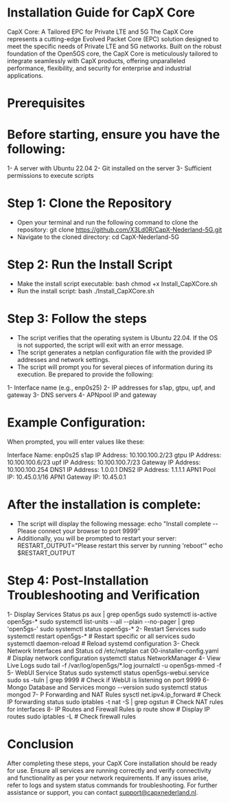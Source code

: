 # Installation Guide for CapX Core
CapX Core: A Tailored EPC for Private LTE and 5G
The CapX Core represents a cutting-edge Evolved Packet Core (EPC) solution designed to meet the specific needs of Private LTE and 5G networks. Built on the robust foundation of the Open5GS core, the CapX Core is meticulously tailored to integrate seamlessly with CapX products, offering unparalleled performance, flexibility, and security for enterprise and industrial applications.

# Prerequisites

# Before starting, ensure you have the following:

 1- A server with Ubuntu 22.04
 2- Git installed on the server
 3- Sufficient permissions to execute scripts
 
# Step 1: Clone the Repository

- Open your terminal and run the following command to clone the repository:
   git clone https://github.com/X3Ld0R/CapX-Nederland-5G.git
 - Navigate to the cloned directory:
   cd CapX-Nederland-5G

# Step 2: Run the Install Script

- Make the install script executable:
bash  chmod +x Install_CapXCore.sh
- Run the install script:
bash  ./Install_CapXCore.sh

# Step 3: Follow the steps 

- The script verifies that the operating system is Ubuntu 22.04. If the OS is not supported, the script will exit with an error message.
- The script generates a netplan configuration file with the provided IP addresses and network settings.
- The script will prompt you for several pieces of information during its execution. Be prepared to provide the following:

1- Interface name (e.g., enp0s25)
2- IP addresses for s1ap, gtpu, upf, and gateway
3- DNS servers
4- APNpool IP and gateway

# Example Configuration:

When prompted, you will enter values like these:

Interface Name: enp0s25
s1ap IP Address: 10.100.100.2/23
gtpu IP Address: 10.100.100.6/23
upf IP Address: 10.100.100.7/23
Gateway IP Address: 10.100.100.254
DNS1 IP Address: 1.0.0.1
DNS2 IP Address: 1.1.1.1
APN1 Pool IP: 10.45.0.1/16
APN1 Gateway IP: 10.45.0.1
# After the installation is complete:

- The script will display the following message:
echo "Install complete -- Please connect your browser to port 9999"
-  Additionally, you will be prompted to restart your server:
RESTART_OUTPUT="Please restart this server by running 'reboot'"
echo $RESTART_OUTPUT

# Step 4: Post-Installation Troubleshooting and Verification

1- Display Services Status
ps aux | grep open5gs
sudo systemctl is-active open5gs-*
sudo systemctl list-units --all --plain --no-pager | grep 'open5gs-'
sudo systemctl status open5gs-*
2- Restart Services
sudo systemctl restart open5gs-*    # Restart specific or all services
sudo systemctl daemon-reload        # Reload systemd configuration
3- Check Network Interfaces and Status
cd /etc/netplan
cat 00-installer-config.yaml   # Display network configuration
systemctl status NetworkManager
4- View Live Logs
sudo tail -f /var/log/open5gs/*.log
journalctl -u open5gs-mmed -f
5- WebUI Service Status
sudo systemctl status open5gs-webui.service
sudo ss -tuln | grep 9999    # Check if WebUI is listening on port 9999
6- Mongo Database and Services
mongo --version
sudo systemctl status mongod
7- P Forwarding and NAT Rules
sysctl net.ipv4.ip_forward    # Check IP forwarding status
sudo iptables -t nat -S | grep ogstun    # Check NAT rules for interfaces
8- IP Routes and Firewall Rules
ip route show    # Display IP routes
sudo iptables -L    # Check firewall rules

# Conclusion

After completing these steps, your CapX Core installation should be ready for use. Ensure all services are running correctly and verify connectivity and functionality as per your network requirements. If any issues arise, refer to logs and system status commands for troubleshooting. For further assistance or support, you can contact support@capxnederland.nl.


